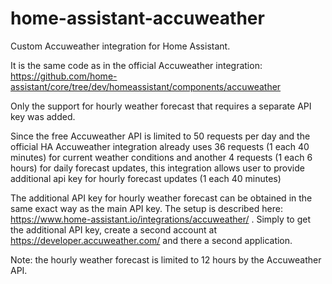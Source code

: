 # home-assistant-accuweather
Custom Accuweather integration for Home Assistant.

It is the same code as in the official Accuweather integration: https://github.com/home-assistant/core/tree/dev/homeassistant/components/accuweather 

Only the support for hourly weather forecast that requires a separate API key was added.

Since the free Accuweather API is limited to 50 requests per day and the official HA Accuweather integration already uses 36 requests (1 each 40 minutes) for current weather conditions and another 4 requests (1 each 6 hours) for daily forecast updates, this integration allows user to provide additional api key for hourly forecast updates (1 each 40 minutes)

The additional API key for hourly weather forecast can be obtained in the same exact way as the main API key. The setup is described here: https://www.home-assistant.io/integrations/accuweather/ . Simply to get the additional API key, create a second account at https://developer.accuweather.com/ and there a second application.

Note: the hourly weather forecast is limited to 12 hours by the Accuweather API.
